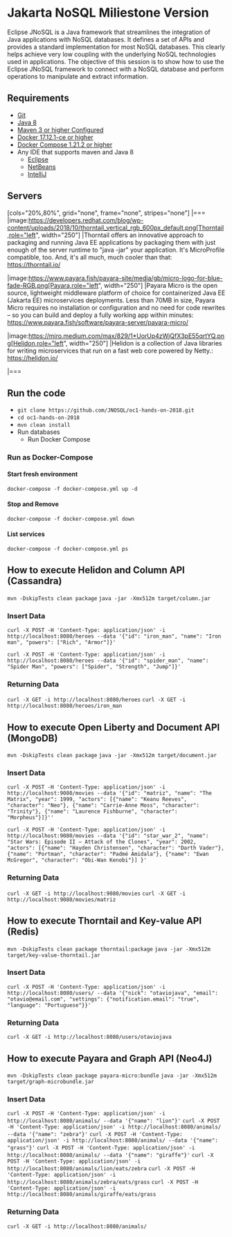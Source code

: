 # Jakarta NoSQL Miliestone Version

Eclipse JNoSQL is a Java framework that streamlines the integration of Java applications with NoSQL databases. It defines a set of APIs and provides a standard implementation for most NoSQL databases. This clearly helps achieve very low coupling with the underlying NoSQL technologies used in applications. The objective of this session is to show how to use the Eclipse JNoSQL framework to connect with a NoSQL database and perform operations to manipulate and extract information.

## Requirements

* [Git](https://git-scm.com/book/en/v1/Getting-Started-Installing-Git)
* [Java 8](http://www.oracle.com/technetwork/java/javase/downloads/jdk8-downloads-2133151.html)
* [Maven 3 or higher Configured](https://maven.apache.org/download.cgi)
* [Docker 17.12.1-ce or higher](https://docs.docker.com/install/#next-release)
* [Docker Compose 1.21.2 or higher](https://docs.docker.com/v17.09/compose/install/)
* Any IDE that supports maven and Java 8
  * [Eclipse](https://www.eclipse.org/downloads/)
  * [NetBeans](https://netbeans.org/)
  * [IntelliJ](https://www.jetbrains.com/idea/download/)

## Servers

[cols="20%,80%", grid="none", frame="none", stripes="none"]
|===
|image:https://developers.redhat.com/blog/wp-content/uploads/2018/10/thorntail_vertical_rgb_600px_default.png[Thorntail,role="left", width="250"]
|Thorntail offers an innovative approach to packaging and running Java EE applications by packaging them with just enough of the server runtime to "java -jar" your application. It's MicroProfile compatible, too. And, it's all much, much cooler than that: https://thorntail.io/

|image:https://www.payara.fish/payara-site/media/gb/micro-logo-for-blue-fade-RGB.png[Payara,role="left", width="250"]
|Payara Micro is the open source, lightweight middleware platform of choice for containerized Java EE (Jakarta EE) microservices deployments. Less than 70MB in size, Payara Micro requires no installation or configuration and no need for code rewrites – so you can build and deploy a fully working app within minutes: https://www.payara.fish/software/payara-server/payara-micro/

|image:https://miro.medium.com/max/829/1*UorUp4zWjQfX3pE55qrtYQ.png[Helidon,role="left", width="250"]
|Helidon is a collection of Java libraries for writing microservices that run on a fast web core powered by Netty.: https://helidon.io/

|===


## Run the code

* `git clone https://github.com/JNOSQL/oc1-hands-on-2018.git`
* `cd oc1-hands-on-2018`
* `mvn clean install`
* Run databases
  * Run Docker Compose

### Run as Docker-Compose

#### Start fresh environment

`docker-compose -f docker-compose.yml up -d`

#### Stop and Remove

`docker-compose -f docker-compose.yml down`

####  List services
`docker-compose -f docker-compose.yml ps`


## How to execute Helidon and Column API (Cassandra)

`mvn -DskipTests clean package`
`java -jar -Xmx512m target/column.jar`

### Insert Data

`curl -X POST -H 'Content-Type: application/json' -i http://localhost:8080/heroes --data '{"id": "iron_man", "name": "Iron man", "powers": ["Rich", "Armor"]}'`

`curl -X POST -H 'Content-Type: application/json' -i http://localhost:8080/heroes --data '{"id": "spider_man", "name": "Spider Man", "powers": ["Spider", "Strength", "Jump"]}'`

### Returning Data

`curl -X GET -i http://localhost:8080/heroes`
`curl -X GET -i http://localhost:8080/heroes/iron_man`


## How to execute Open Liberty and Document API (MongoDB)

`mvn -DskipTests clean package`
`java -jar -Xmx512m target/document.jar`


### Insert Data

`curl -X POST -H 'Content-Type: application/json' -i http://localhost:9080/movies --data '{"id": "matriz", "name": "The Matrix", "year": 1999, "actors": [{"name": "Keanu Reeves", "character": "Neo"}, {"name": "Carrie-Anne Moss", "character": "Trinity"}, {"name": "Laurence Fishburne", "character": "Morpheus"}]}''`

`curl -X POST -H 'Content-Type: application/json' -i http://localhost:9080/movies --data '{"id": "star_war_2", "name": "Star Wars: Episode II – Attack of the Clones", "year": 2002, "actors": [{"name": "Hayden Christensen", "character": "Darth Vader"}, {"name": "Portman", "character": "Padmé Amidala"},
 {"name": "Ewan McGregor", "character": "Obi-Wan Kenobi"}]
}'`

### Returning Data

`curl -X GET -i http://localhost:9080/movies`
`curl -X GET -i http://localhost:9080/movies/matriz`



## How to execute Thorntail and Key-value API (Redis)

`mvn -DskipTests clean package thorntail:package`
`java -jar -Xmx512m target/key-value-thorntail.jar`


### Insert Data

`curl -X POST -H 'Content-Type: application/json' -i http://localhost:8080/users/ --data '{"nick": "otaviojava", "email": "otavio@email.com", "settings": {"notification.email": "true", "language": "Portuguese"}}'`


### Returning Data

`curl -X GET -i http://localhost:8080/users/otaviojava`


## How to execute Payara and Graph API (Neo4J)

`mvn -DskipTests clean package payara-micro:bundle`
`java -jar -Xmx512m target/graph-microbundle.jar`


### Insert Data

`curl -X POST -H 'Content-Type: application/json' -i http://localhost:8080/animals/ --data '{"name": "lion"}'`
`curl -X POST -H 'Content-Type: application/json' -i http://localhost:8080/animals/ --data '{"name": "zebra"}'`
`curl -X POST -H 'Content-Type: application/json' -i http://localhost:8080/animals/ --data '{"name": "grass"}'`
`curl -X POST -H 'Content-Type: application/json' -i http://localhost:8080/animals/ --data '{"name": "giraffe"}'`
`curl -X POST -H 'Content-Type: application/json' -i http://localhost:8080/animals/lion/eats/zebra`
`curl -X POST -H 'Content-Type: application/json' -i http://localhost:8080/animals/zebra/eats/grass`
`curl -X POST -H 'Content-Type: application/json' -i http://localhost:8080/animals/giraffe/eats/grass`

### Returning Data

`curl -X GET -i http://localhost:8080/animals/`
